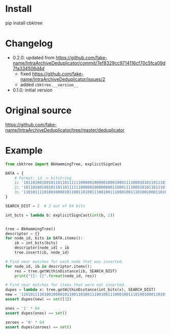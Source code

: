 Install
=======

pip install cbktree


Changelog
=========

* 0.2.0: updated from https://github.com/fake-name/IntraArchiveDeduplicator/commit/7ef8329cc9714116cf70c5fca09d7fa334506d4d
    * fixed https://github.com/fake-name/IntraArchiveDeduplicator/issues/2
    * added `cbktree.__version__`
* 0.1.0: initial version


Original source
===============

https://github.com/fake-name/IntraArchiveDeduplicator/tree/master/deduplicator


Example
=======

```python
from cbktree import BkHammingTree, explicitSignCast

DATA = {
    # Format: id -> bitstring
    1: '1011010010010110110111111000001000001000100011110001010110111011',
    2: '1011010010010110110111111000001000000001100011110001010110111011',
    3: '1101011110100100001011001101001110010011100010011101001000110101',
}

SEARCH_DIST = 2  # 2 out of 64 bits

int_bits = lambda b: explicitSignCast(int(b, 2))


tree = BkHammingTree()
descriptor = {}
for node_id, bits in DATA.items():
    ib = int_bits(bits)
    descriptor[node_id] = ib
    tree.insert(ib, node_id)

# Find near matches for each node that was inserted.
for node_id, ib in descriptor.items():
    res = tree.getWithinDistance(ib, SEARCH_DIST)
    print("{}: {}".format(node_id, res))

# Find near matches for items that were not inserted.
dupes = lambda x: tree.getWithinDistance(int_bits(x), SEARCH_DIST)
new = '1101011110100100001011001101001110010011100010011101001000110101'
assert dupes(new) == set([3])

ones = '1' * 64
assert dupes(ones) == set()

zeroes = '0' * 64
assert dupes(zeroes) == set()
```
